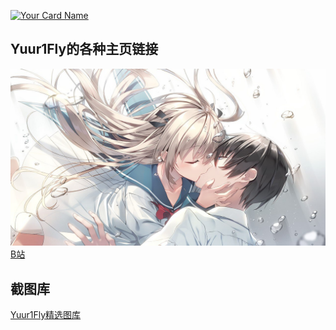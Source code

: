 [![Your Card Name](https://github-readme-stats.vercel.app/api/pin/?username=Yuur1Fly&repo=Yuur1Fly.github.io&theme=dark&bg_image=/steamuserimages-a.akamaihd.jpg)](https://github.com/Yuur1Fly/Yuur1Fly.github.io)
## Yuur1Fly的各种主页链接
![224](/steamuserimages-a.akamaihd.jpg)
[B站](https://space.bilibili.com/432095739)

## 截图库
[Yuur1Fly精选图库](photo.md)
